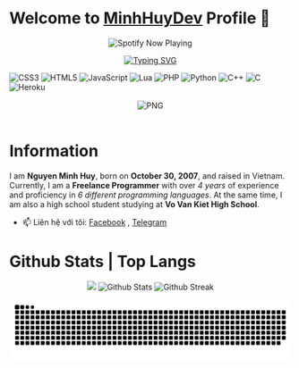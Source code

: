 # Welcome to [MinhHuyDev](https://www.facebook.com/Booking.MinhHuyDev) Profile 👋

<p align="center"> 
     <img src="https://now-playing-on-spotify.vercel.app/api/spotify" alt="Spotify Now Playing" width="350"/></a> 
 </p>

<div align="center"> 
  
   [![Typing SVG](https://readme-typing-svg.demolab.com/?font=Fira+Code&pause=1000&width=550&lines=Xin%20ch%C3%A0o%2C%20m%C3%ACnh%20l%C3%A0%20Nguy%E1%BB%85n%20Minh%20Huy%F0%9F%AB%B6%F0%9F%8F%BB)](https://git.io/typing-svg) 
 </div>

![CSS3](https://img.shields.io/badge/css3-%231572B6.svg?style=plastic&logo=css3&logoColor=white) ![HTML5](https://img.shields.io/badge/html5-%23E34F26.svg?style=plastic&logo=html5&logoColor=white) ![JavaScript](https://img.shields.io/badge/javascript-%23323330.svg?style=plastic&logo=javascript&logoColor=%23F7DF1E) ![Lua](https://img.shields.io/badge/lua-%232C2D72.svg?style=plastic&logo=lua&logoColor=white) ![PHP](https://img.shields.io/badge/php-%23777BB4.svg?style=plastic&logo=php&logoColor=white) ![Python](https://img.shields.io/badge/python-3670A0?style=plastic&logo=python&logoColor=ffdd54)
![C++](https://img.shields.io/badge/c++-%2300599C.svg?style=plastic&logo=c%2B%2B&logoColor=white) ![C](https://img.shields.io/badge/c-%2300599C.svg?style=plastic&logo=c&logoColor=white)
![Heroku](https://img.shields.io/badge/heroku-%23430098.svg?style=plastic&logo=heroku&logoColor=white)

<p align="center">
    <img align="center" alt="PNG" src="https://i.ibb.co/XF37v25/Picsart-23-07-30-20-21-44-480.jpg" />


<br/>
<br/>

# Information 
I am **Nguyen Minh Huy**, born on **October 30, 2007**, and raised in Vietnam. Currently, I am a **Freelance Programmer** with over *4 years* of experience and proficiency in *6 different programming languages*. At the same time, I am also a high school student studying at **Vo Van Kiet High School**.

- 📫 Liên hệ với tôi: [Facebook](https://www.facebook.com/Booking.MinhHuyDev) , [Telegram](https://t.me/minhhuydev)


# Github Stats | Top Langs

<p align="center"> 
 <img src="https://github-readme-stats.vercel.app/api/top-langs/?username=minhhuydev&theme=dark&hide_border=false&include_all_commits=true&count_private=true&layout=compact"> 

<img src="https://github-readme-stats.vercel.app/api?username=MinhHuyDev&include_all_commits=true&count_private=true&show_icons=true&custom_title=MinhHuyDev&line_height=20&title_color=7A7ADB&icon_color=2234AE&text_color=D3D3D3&bg_color=0,000000,130F40" alt = "Github Stats" >
<img src="https://github-readme-streak-stats.herokuapp.com/?user=minhhuydev&theme=onedark" alt = "Github Streak" >
</p>

 ![](https://github.com/Platane/snk/raw/output/github-contribution-grid-snake.svg) 
